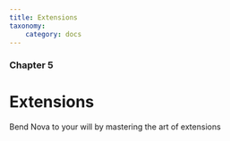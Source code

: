 ```yaml
---
title: Extensions
taxonomy:
    category: docs
---
```


### Chapter 5

# Extensions

Bend Nova to your will by mastering the art of extensions
